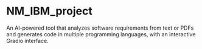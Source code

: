 # NM_IBM_project

An AI-powered tool that analyzes software requirements from text or PDFs and generates code in multiple programming languages, with an interactive Gradio interface.
